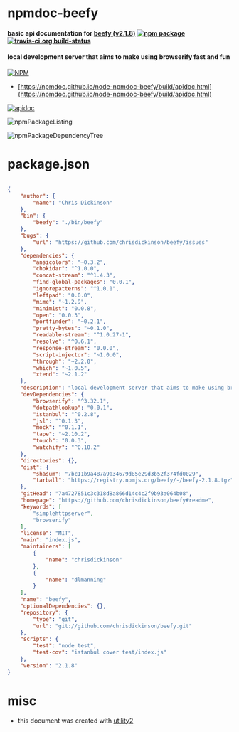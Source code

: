 # npmdoc-beefy

#### basic api documentation for  [beefy (v2.1.8)](https://github.com/chrisdickinson/beefy#readme)  [![npm package](https://img.shields.io/npm/v/npmdoc-beefy.svg?style=flat-square)](https://www.npmjs.org/package/npmdoc-beefy) [![travis-ci.org build-status](https://api.travis-ci.org/npmdoc/node-npmdoc-beefy.svg)](https://travis-ci.org/npmdoc/node-npmdoc-beefy)

#### local development server that aims to make using browserify fast and fun

[![NPM](https://nodei.co/npm/beefy.png?downloads=true&downloadRank=true&stars=true)](https://www.npmjs.com/package/beefy)

- [https://npmdoc.github.io/node-npmdoc-beefy/build/apidoc.html](https://npmdoc.github.io/node-npmdoc-beefy/build/apidoc.html)

[![apidoc](https://npmdoc.github.io/node-npmdoc-beefy/build/screenCapture.buildCi.browser.%252Ftmp%252Fbuild%252Fapidoc.html.png)](https://npmdoc.github.io/node-npmdoc-beefy/build/apidoc.html)

![npmPackageListing](https://npmdoc.github.io/node-npmdoc-beefy/build/screenCapture.npmPackageListing.svg)

![npmPackageDependencyTree](https://npmdoc.github.io/node-npmdoc-beefy/build/screenCapture.npmPackageDependencyTree.svg)



# package.json

```json

{
    "author": {
        "name": "Chris Dickinson"
    },
    "bin": {
        "beefy": "./bin/beefy"
    },
    "bugs": {
        "url": "https://github.com/chrisdickinson/beefy/issues"
    },
    "dependencies": {
        "ansicolors": "~0.3.2",
        "chokidar": "^1.0.0",
        "concat-stream": "^1.4.3",
        "find-global-packages": "0.0.1",
        "ignorepatterns": "^1.0.1",
        "leftpad": "0.0.0",
        "mime": "~1.2.9",
        "minimist": "0.0.8",
        "open": "0.0.3",
        "portfinder": "~0.2.1",
        "pretty-bytes": "~0.1.0",
        "readable-stream": "^1.0.27-1",
        "resolve": "^0.6.1",
        "response-stream": "0.0.0",
        "script-injector": "~1.0.0",
        "through": "~2.2.0",
        "which": "~1.0.5",
        "xtend": "~2.1.2"
    },
    "description": "local development server that aims to make using browserify fast and fun",
    "devDependencies": {
        "browserify": "^3.32.1",
        "dotpathlookup": "0.0.1",
        "istanbul": "^0.2.8",
        "jsl": "^0.1.3",
        "mock": "^0.1.1",
        "tape": "~2.10.2",
        "touch": "0.0.3",
        "watchify": "^0.10.2"
    },
    "directories": {},
    "dist": {
        "shasum": "7bc11b9a487a9a34679d85e29d3b52f374fd0029",
        "tarball": "https://registry.npmjs.org/beefy/-/beefy-2.1.8.tgz"
    },
    "gitHead": "7a4727851c3c318d8a866d14c4c2f9b93a064b08",
    "homepage": "https://github.com/chrisdickinson/beefy#readme",
    "keywords": [
        "simplehttpserver",
        "browserify"
    ],
    "license": "MIT",
    "main": "index.js",
    "maintainers": [
        {
            "name": "chrisdickinson"
        },
        {
            "name": "dlmanning"
        }
    ],
    "name": "beefy",
    "optionalDependencies": {},
    "repository": {
        "type": "git",
        "url": "git://github.com/chrisdickinson/beefy.git"
    },
    "scripts": {
        "test": "node test",
        "test-cov": "istanbul cover test/index.js"
    },
    "version": "2.1.8"
}
```



# misc
- this document was created with [utility2](https://github.com/kaizhu256/node-utility2)
